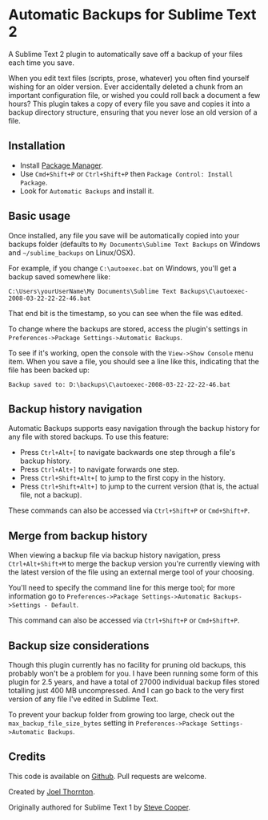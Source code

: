 Automatic Backups for Sublime Text 2
====================================

A Sublime Text 2 plugin to automatically save off a backup of your files each time you save.

When you edit text files (scripts, prose, whatever) you often find yourself wishing for an older version. Ever accidentally deleted a chunk from an important configuration file, or wished you could roll back a document a few hours? This plugin takes a copy of every file you save and copies it into a backup directory structure, ensuring that you never lose an old version of a file.


## Installation

 * Install [Package Manager][1].
 * Use `Cmd+Shift+P` or `Ctrl+Shift+P` then `Package Control: Install Package`.
 * Look for `Automatic Backups` and install it.


## Basic usage

Once installed, any file you save will be automatically copied into your backups folder (defaults to `My Documents\Sublime Text Backups` on Windows and `~/sublime_backups` on Linux/OSX).

For example, if you change `C:\autoexec.bat` on Windows, you'll get a backup saved somewhere like:

    C:\Users\yourUserName\My Documents\Sublime Text Backups\C\autoexec-2008-03-22-22-22-46.bat

That end bit is the timestamp, so you can see when the file was edited.

To change where the backups are stored, access the plugin's settings in `Preferences->Package Settings->Automatic Backups`.

To see if it's working, open the console with the `View->Show Console` menu item. When you save a file, you should see a line like this, indicating that the file has been backed up:

    Backup saved to: D:\backups\C\autoexec-2008-03-22-22-22-46.bat


## Backup history navigation

Automatic Backups supports easy navigation through the backup history for any file with stored backups. To use this feature:

 * Press `Ctrl+Alt+[` to navigate backwards one step through a file's backup history.
 * Press `Ctrl+Alt+]` to navigate forwards one step.
 * Press `Ctrl+Shift+Alt+[` to jump to the first copy in the history.
 * Press `Ctrl+Shift+Alt+]` to jump to the current version (that is, the actual file, not a backup).

These commands can also be accessed via `Ctrl+Shift+P` or `Cmd+Shift+P`.


## Merge from backup history

When viewing a backup file via backup history navigation, press `Ctrl+Alt+Shift+M` to merge the backup version you're currently viewing with the latest version of the file using an external merge tool of your choosing.

You'll need to specify the command line for this merge tool; for more information go to `Preferences->Package Settings->Automatic Backups->Settings - Default`.

This command can also be accessed via `Ctrl+Shift+P` or `Cmd+Shift+P`.


## Backup size considerations

Though this plugin currently has no facility for pruning old backups, this probably won't be a problem for you. I have been running some form of this plugin for 2.5 years, and have a total of 27000 individual backup files stored totalling just 400 MB uncompressed. And I can go back to the very first version of any file I've edited in Sublime Text.

To prevent your backup folder from growing too large, check out the `max_backup_file_size_bytes` setting in `Preferences->Package Settings->Automatic Backups`.


## Credits

This code is available on [Github][0]. Pull requests are welcome.

Created by [Joel Thornton][3].

Originally authored for Sublime Text 1 by [Steve Cooper][2].

 [0]: https://github.com/joelpt/sublimetext-automatic-backups
 [1]: http://wbond.net/sublime_packages/package_control
 [2]: http://stevecooper.org/
 [3]: mailto:sublime@joelpt.net


